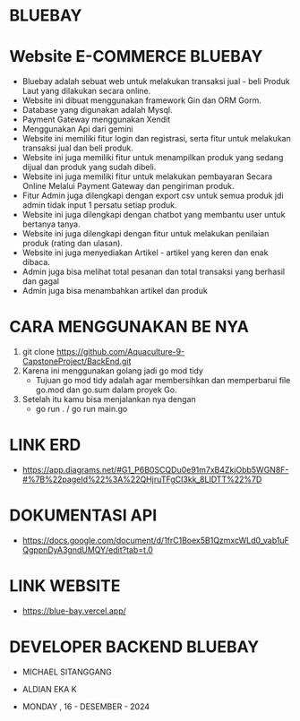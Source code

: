 # BLUEBAY

# Website E-COMMERCE BLUEBAY 
- Bluebay adalah sebuat web untuk melakukan transaksi jual - beli Produk Laut yang dilakukan secara online.
- Website ini dibuat menggunakan framework Gin dan ORM Gorm.
- Database yang digunakan adalah Mysql.
- Payment Gateway menggunakan Xendit
- Menggunakan Api dari gemini
- Website ini memiliki fitur login dan registrasi, serta fitur untuk melakukan transaksi jual dan beli produk.
- Website ini juga memiliki fitur untuk menampilkan produk yang sedang dijual dan produk yang sudah dibeli.
- Website ini juga memiliki fitur untuk melakukan pembayaran Secara Online Melalui Payment Gateway dan pengiriman produk.
- Fitur Admin juga dilengkapi dengan export csv untuk semua produk jdi admin tidak input 1 persatu setiap produk.
- Website ini juga dilengkapi dengan chatbot yang membantu user untuk bertanya tanya.
- Website ini juga dilengkapi dengan fitur untuk melakukan penilaian produk (rating dan ulasan).
- Website ini juga menyediakan Artikel - artikel yang keren dan enak dibaca.
- Admin juga bisa melihat total pesanan dan total transaksi yang berhasil dan gagal
- Admin juga bisa menambahkan artikel dan produk


# CARA MENGGUNAKAN BE NYA 
1. git clone https://github.com/Aquaculture-9-CapstoneProject/BackEnd.git
2. Karena ini menggunakan golang jadi go mod tidy 
   - Tujuan go mod tidy adalah agar membersihkan dan memperbarui file go.mod dan go.sum dalam proyek Go.
3. Setelah itu kamu bisa menjalankan nya dengan 
   - go run . / go run main.go

# LINK ERD 
   - https://app.diagrams.net/#G1_P6B0SCQDu0e91m7xB4ZkjObb5WGN8F-#%7B%22pageId%22%3A%22QHjruTFgCI3kk_8LIDTT%22%7D

# DOKUMENTASI API 
   - https://docs.google.com/document/d/1frC1Boex5B1QzmxcWLd0_vab1uFQgppnDyA3gndUMQY/edit?tab=t.0

# LINK WEBSITE 
   - https://blue-bay.vercel.app/

# DEVELOPER BACKEND BLUEBAY
   - MICHAEL SITANGGANG
   - ALDIAN EKA K

- MONDAY , 16 - DESEMBER - 2024
